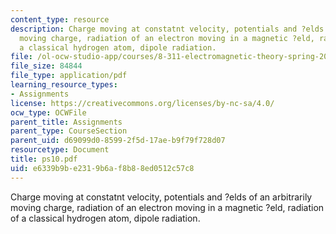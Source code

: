 ```yaml
---
content_type: resource
description: Charge moving at constatnt velocity, potentials and ?elds of an arbitrarily
  moving charge, radiation of an electron moving in a magnetic ?eld, radiation of
  a classical hydrogen atom, dipole radiation.
file: /ol-ocw-studio-app/courses/8-311-electromagnetic-theory-spring-2004/e6339b9be2319b6af8b88ed0512c57c8_ps10.pdf
file_size: 84844
file_type: application/pdf
learning_resource_types:
- Assignments
license: https://creativecommons.org/licenses/by-nc-sa/4.0/
ocw_type: OCWFile
parent_title: Assignments
parent_type: CourseSection
parent_uid: d69099d0-8599-2f5d-17ae-b9f79f728d07
resourcetype: Document
title: ps10.pdf
uid: e6339b9b-e231-9b6a-f8b8-8ed0512c57c8
---
```

Charge moving at constatnt velocity, potentials and ?elds of an arbitrarily moving charge, radiation of an electron moving in a magnetic ?eld, radiation of a classical hydrogen atom, dipole radiation.